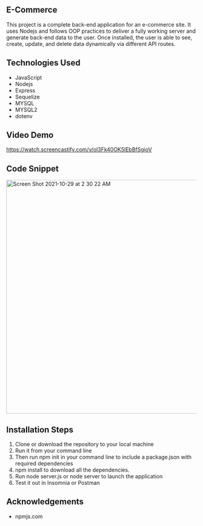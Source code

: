 ## E-Commerce

This project is a complete back-end application for an e-commerce site. It uses Nodejs and follows OOP practices to deliver a fully working server and generate back-end data to the user. Once installed, the user is able to see, create, update, and delete data dynamically via different API routes.

## Technologies Used 

* JavaScript
* Nodejs
* Express 
* Sequelize
* MYSQL
* MYSQL2
* dotenv

## Video Demo 

https://watch.screencastify.com/v/ol3Fk40OK5lEbBfSgioV

## Code Snippet

<img width="618" alt="Screen Shot 2021-10-29 at 2 30 22 AM" src="https://user-images.githubusercontent.com/89226867/139386981-bd2bd81b-ecc4-416f-849b-1f3c43cc1b74.png">

## Installation Steps 

1) Clone or download the repository to your local machine 
2) Run it from your command line
3) Then run npm init in your command line to include a package.json with required dependencies 
4) npm install to download all the dependencies.
5) Run node server.js or node server to launch the application
6) Test it out in Insomnia or Postman

## Acknowledgements

* npmjs.com
